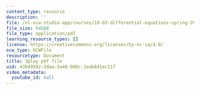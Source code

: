 ```yaml
---
content_type: resource
description: ''
file: /ol-ocw-studio-app/courses/18-03-differential-equations-spring-2010/43b495023daa3a460d0c1eab841ec11f_YQ7HEE8-OfA.pdf
file_size: 54568
file_type: application/pdf
learning_resource_types: []
license: https://creativecommons.org/licenses/by-nc-sa/4.0/
ocw_type: OCWFile
resourcetype: Document
title: 3play pdf file
uid: 43b49502-3daa-3a46-0d0c-1eab841ec11f
video_metadata:
  youtube_id: null
---
```

